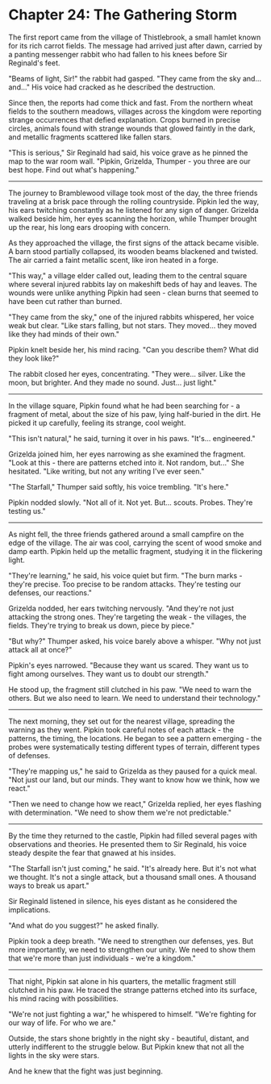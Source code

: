 # Chapter 24: The Gathering Storm

The first report came from the village of Thistlebrook, a small hamlet known for its rich carrot fields. The message had arrived just after dawn, carried by a panting messenger rabbit who had fallen to his knees before Sir Reginald's feet.

"Beams of light, Sir!" the rabbit had gasped. "They came from the sky and... and..." His voice had cracked as he described the destruction.

Since then, the reports had come thick and fast. From the northern wheat fields to the southern meadows, villages across the kingdom were reporting strange occurrences that defied explanation. Crops burned in precise circles, animals found with strange wounds that glowed faintly in the dark, and metallic fragments scattered like fallen stars.

"This is serious," Sir Reginald had said, his voice grave as he pinned the map to the war room wall. "Pipkin, Grizelda, Thumper - you three are our best hope. Find out what's happening."

---

The journey to Bramblewood village took most of the day, the three friends traveling at a brisk pace through the rolling countryside. Pipkin led the way, his ears twitching constantly as he listened for any sign of danger. Grizelda walked beside him, her eyes scanning the horizon, while Thumper brought up the rear, his long ears drooping with concern.

As they approached the village, the first signs of the attack became visible. A barn stood partially collapsed, its wooden beams blackened and twisted. The air carried a faint metallic scent, like iron heated in a forge.

"This way," a village elder called out, leading them to the central square where several injured rabbits lay on makeshift beds of hay and leaves. The wounds were unlike anything Pipkin had seen - clean burns that seemed to have been cut rather than burned.

"They came from the sky," one of the injured rabbits whispered, her voice weak but clear. "Like stars falling, but not stars. They moved... they moved like they had minds of their own."

Pipkin knelt beside her, his mind racing. "Can you describe them? What did they look like?"

The rabbit closed her eyes, concentrating. "They were... silver. Like the moon, but brighter. And they made no sound. Just... just light."

---

In the village square, Pipkin found what he had been searching for - a fragment of metal, about the size of his paw, lying half-buried in the dirt. He picked it up carefully, feeling its strange, cool weight.

"This isn't natural," he said, turning it over in his paws. "It's... engineered."

Grizelda joined him, her eyes narrowing as she examined the fragment. "Look at this - there are patterns etched into it. Not random, but..." She hesitated. "Like writing, but not any writing I've ever seen."

"The Starfall," Thumper said softly, his voice trembling. "It's here."

Pipkin nodded slowly. "Not all of it. Not yet. But... scouts. Probes. They're testing us."

---

As night fell, the three friends gathered around a small campfire on the edge of the village. The air was cool, carrying the scent of wood smoke and damp earth. Pipkin held up the metallic fragment, studying it in the flickering light.

"They're learning," he said, his voice quiet but firm. "The burn marks - they're precise. Too precise to be random attacks. They're testing our defenses, our reactions."

Grizelda nodded, her ears twitching nervously. "And they're not just attacking the strong ones. They're targeting the weak - the villages, the fields. They're trying to break us down, piece by piece."

"But why?" Thumper asked, his voice barely above a whisper. "Why not just attack all at once?"

Pipkin's eyes narrowed. "Because they want us scared. They want us to fight among ourselves. They want us to doubt our strength."

He stood up, the fragment still clutched in his paw. "We need to warn the others. But we also need to learn. We need to understand their technology."

---

The next morning, they set out for the nearest village, spreading the warning as they went. Pipkin took careful notes of each attack - the patterns, the timing, the locations. He began to see a pattern emerging - the probes were systematically testing different types of terrain, different types of defenses.

"They're mapping us," he said to Grizelda as they paused for a quick meal. "Not just our land, but our minds. They want to know how we think, how we react."

"Then we need to change how we react," Grizelda replied, her eyes flashing with determination. "We need to show them we're not predictable."

---

By the time they returned to the castle, Pipkin had filled several pages with observations and theories. He presented them to Sir Reginald, his voice steady despite the fear that gnawed at his insides.

"The Starfall isn't just coming," he said. "It's already here. But it's not what we thought. It's not a single attack, but a thousand small ones. A thousand ways to break us apart."

Sir Reginald listened in silence, his eyes distant as he considered the implications.

"And what do you suggest?" he asked finally.

Pipkin took a deep breath. "We need to strengthen our defenses, yes. But more importantly, we need to strengthen our unity. We need to show them that we're more than just individuals - we're a kingdom."

---

That night, Pipkin sat alone in his quarters, the metallic fragment still clutched in his paw. He traced the strange patterns etched into its surface, his mind racing with possibilities.

"We're not just fighting a war," he whispered to himself. "We're fighting for our way of life. For who we are."

Outside, the stars shone brightly in the night sky - beautiful, distant, and utterly indifferent to the struggle below. But Pipkin knew that not all the lights in the sky were stars.

And he knew that the fight was just beginning.
